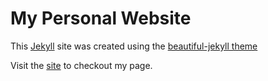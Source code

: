 # My Personal Website

This [Jekyll](https://jekyllrb.com) site was created using the [beautiful-jekyll theme](https://github.com/daattali/beautiful-jekyll) 

Visit the [site](https://floalex.github.io/) to checkout my page.
